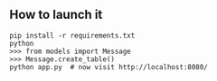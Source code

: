 ## How to launch it

```
pip install -r requirements.txt
python
>>> from models import Message
>>> Message.create_table()
python app.py  # now visit http://localhost:8080/
```
